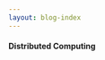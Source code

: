 ```yaml
---
layout: blog-index
---
```


#### Distributed Computing
<!---
- [Running Spark on a Cluster. Part 1: Start a Spark Cluster and Use The spark-shell]({{ site.baseurl }}/blog/launching-a-spark-cluster-part-1.html)
- [Running Spark on a Cluster. Part 2: Dependencies, S3, and Deploying via spark-submit]({{ site.baseurl }}/blog/launching-a-spark-cluster-part-2.html)

-->
